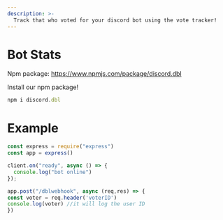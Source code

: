 ```yaml
---
description: >-
  Track that who voted for your discord bot using the vote tracker!
---
```


# Bot Stats

Npm package: https://www.npmjs.com/package/discord.dbl

Install our npm package!

```js
npm i discord.dbl
```

# Example

```js
const express = require("express")
const app = express()

client.on("ready", async () => {
  console.log("bot online")
});

app.post("/dblwebhook", async (req,res) => {
const voter = req.header('voterID')
console.log(voter) //it will log the user ID
})

```

